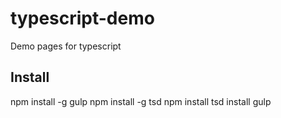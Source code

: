 # typescript-demo
Demo pages for typescript


## Install
npm install -g gulp
npm install -g tsd
npm install
tsd install
gulp
